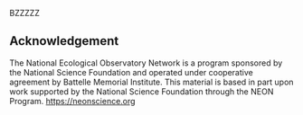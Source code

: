 BZZZZZ

## Acknowledgement
The National Ecological Observatory Network is a program sponsored by the National Science Foundation and operated under cooperative agreement by Battelle Memorial Institute. This material is based in part upon work supported by the National Science Foundation through the NEON Program.
https://neonscience.org